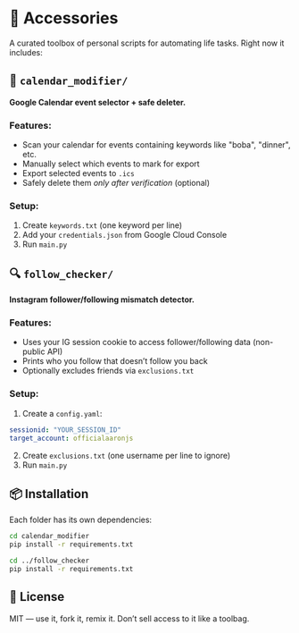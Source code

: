 # 🧰 Accessories

A curated toolbox of personal scripts for automating life tasks. Right now it includes:

## 📆 `calendar_modifier/`

**Google Calendar event selector + safe deleter.**

### Features:
- Scan your calendar for events containing keywords like "boba", "dinner", etc.
- Manually select which events to mark for export
- Export selected events to `.ics`
- Safely delete them *only after verification* (optional)

### Setup:
1. Create `keywords.txt` (one keyword per line)
2. Add your `credentials.json` from Google Cloud Console
3. Run `main.py`

## 🔍 `follow_checker/`

**Instagram follower/following mismatch detector.**

### Features:
- Uses your IG session cookie to access follower/following data (non-public API)
- Prints who you follow that doesn’t follow you back
- Optionally excludes friends via `exclusions.txt`

### Setup:
1. Create a `config.yaml`:

```yaml
sessionid: "YOUR_SESSION_ID"
target_account: officialaaronjs
```

2. Create `exclusions.txt` (one username per line to ignore)
3. Run `main.py`

## 📦 Installation

Each folder has its own dependencies:

```bash
cd calendar_modifier
pip install -r requirements.txt

cd ../follow_checker
pip install -r requirements.txt
```

## 🧪 License

MIT — use it, fork it, remix it. Don’t sell access to it like a toolbag.